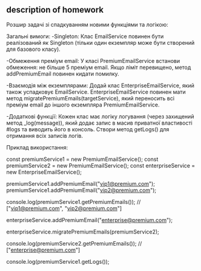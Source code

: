 ## description of homework

Розшир задачі зі спадкуванням новими функціями та логікою:

Загальні вимоги:
-Singleton:
Клас EmailService повинен бути реалізований як Singleton 
(тільки один екземпляр може бути створений для базового класу).

-Обмеження преміум email:
У класі PremiumEmailService встанови обмеження: не більше 5 преміум email. 
Якщо ліміт перевищено, метод addPremiumEmail повинен кидати помилку.

-Взаємодія між екземплярами:
Додай клас EnterpriseEmailService, який також успадковує EmailService.
EnterpriseEmailService повинен мати метод migratePremiumEmails(targetService),
який переносить всі преміум email до іншого екземпляра PremiumEmailService.

-Додаткові функції:
Кожен клас має логіку логування (через захищений метод _log(message)), 
який додає запис в масив приватної властивості #logs та виводить його в консоль.
Створи метод getLogs() для отримання всіх записів логів.

Приклад використання:

const premiumService1 = new PremiumEmailService();
const premiumService2 = new PremiumEmailService();
const enterpriseService = new EnterpriseEmailService();

premiumService1.addPremiumEmail("vip1@premium.com");
premiumService1.addPremiumEmail("vip2@premium.com");

console.log(premiumService1.getPremiumEmails());
// ["vip1@premium.com", "vip2@premium.com"]

enterpriseService.addPremiumEmail("enterprise@premium.com");

enterpriseService.migratePremiumEmails(premiumService2);

console.log(premiumService2.getPremiumEmails());
// ["enterprise@premium.com"]

console.log(premiumService1.getLogs());
